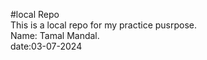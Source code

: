 #local Repo
<br>
This is a local repo for my practice pusrpose.
<br>
Name: Tamal Mandal.
<br>
date:03-07-2024
